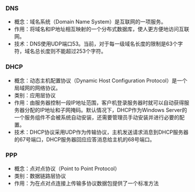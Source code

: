 ### DNS
- 概念：域名系统（Domain Name System）是互联网的一项服务。
- 作用：将域名和IP地址相互映射的一个分布式数据库，使人更方便地访问互联网。
- 技术：DNS使用UDP端口53。当前，对于每一级域名长度的限制是63个字符，域名总长度则不能超过253个字符。

### DHCP
- 概念：动态主机配置协议（Dynamic Host Configuration Protocol）是一个局域网的网络协议。
- 类别：应用层协议
- 作用：由服务器控制一段IP地址范围，客户机登录服务器时就可以自动获得服务器分配的IP地址和子网掩码。默认情况下，DHCP作为Windows Server的一个服务组件不会被系统自动安装，还需要管理员手动安装并进行必要的配置。
- 技术：DHCP协议采用UDP作为传输协议，主机发送请求消息到DHCP服务器的67号端口，DHCP服务器回应应答消息给主机的68号端口。

### PPP
- 概念：点对点协议（Point to Point Protocol）
- 类别：数据链路层协议
- 作用：为在点对点连接上传输多协议数据包提供了一个标准方法